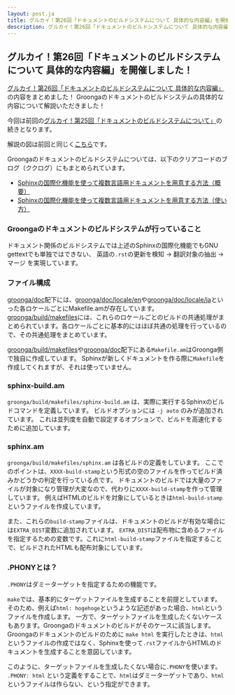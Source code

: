 ```yaml
---
layout: post.ja
title: グルカイ！第26回「ドキュメントのビルドシステムについて 具体的な内容編」を開催しました！
description: グルカイ！第26回「ドキュメントのビルドシステムについて 具体的な内容編」を開催しました！
---
```


## グルカイ！第26回「ドキュメントのビルドシステムについて 具体的な内容編」を開催しました！

[グルカイ！第26回「ドキュメントのビルドシステムについて 具体的な内容編」](https://www.youtube.com/watch?v=VxLWIU_0ot8)の内容をまとめました！
Groongaのドキュメントのビルドシステムの具体的な内容について解説いただきました！

今回は前回の[グルカイ！第25回「ドキュメントのビルドシステムについて」](https://groonga.org/ja/blog/2023/01/24/gurukai-25.html)の続きとなります。

解説の図は前回と同じく[こちら](https://github.com/groonga/groonga.org/blob/gh-pages/images/grndev/2023-01-24-document-build-system.png)です。

Groongaのドキュメントのビルドシステムについては、以下のクリアコードのブログ（ククログ）にもまとめられています。

* [Sphinxの国際化機能を使って複数言語用ドキュメントを用意する方法（概要）](https://www.clear-code.com/blog/2011/5/31.html)
* [Sphinxの国際化機能を使って複数言語用ドキュメントを用意する方法（使い方）](https://www.clear-code.com/blog/2011/6/19.html)

### Groongaのドキュメントのビルドシステムが行っていること

ドキュメント関係のビルドシステムでは上述のSphinxの国際化機能でもGNU gettextでも単独ではできない、
英語の`.rst`の更新を検知 -> 翻訳対象の抽出 -> マージ を実現しています。

### ファイル構成

[groonga/doc](https://github.com/groonga/groonga/tree/master/doc)配下には、[groonga/doc/locale/en](https://github.com/groonga/groonga/tree/master/doc/locale/en)や[groonga/doc/locale/ja](https://github.com/groonga/groonga/tree/master/doc/locale/ja)といった各ロケールごとにMakefile.amが存在しています。
[groonga/build/makefiles](https://github.com/groonga/groonga/tree/master/build/makefiles)には、これらのロケールごとのビルドの共通処理がまとめられています。各ロケールごとに基本的にはほぼ共通の処理を行っているので、その共通処理をまとめています。

[groonga/build/makefiles](https://github.com/groonga/groonga/tree/master/build/makefiles)や[groonga/doc](https://github.com/groonga/groonga/tree/master/doc)配下にある`Makefile.am`はGroonga側で独自に作成しています。
Sphinxが新しくドキュメントを作る際に`Makefile`を作成してくれますが、それは使っていません。

### sphinx-build.am

`groonga/build/makefiles/sphinx-build.am` は、実際に実行するSphinxのビルドコマンドを定義しています。
ビルドオプションには `-j auto` のみが追加されています。
これは並列度を自動で設定するオプションで、ビルドを高速化するために追加しています。

### sphinx.am

`groonga/build/makefiles/sphinx.am` は各ビルドの定義をしています。
ここでのポイントは、`XXXX-build-stamp`という形式の空のファイルを作ってビルド済みかどうかの判定を行っている点です。
ドキュメントのビルドでは大量のファイルが対象になり管理が大変なので、代わりに`XXXX-build-stamp`を作って管理しています。
例えばHTMLのビルドを対象にしているときは`html-build-stamp`というファイルを作成しています。

また、これらの`build-stamp`ファイルは、ドキュメントのビルドが有効な場合には`EXTRA_DIST`変数に追加されています。
`EXTRA_DIST`は配布物に含めるファイルを指定するための変数です。これに`html-build-stamp`ファイルを指定することで、ビルドされたHTMLも配布対象にしています。

### .PHONYとは？

`.PHONY`はダミーターゲットを指定するための機能です。

`make`では、基本的にターゲットファイルを生成することを前提としています。
そのため、例えば`html: hogehoge`というような記述があった場合、`html`というファイルを作成します。
一方で、ターゲットファイルを生成したくないケースもあります。Groongaのドキュメントのビルドがそのケースに該当します。
Groongaのドキュメントのビルドのために `make html` を実行したときは、`html`というファイルの作成ではなく、Sphinxを使って`.rst`ファイルからHTMLのドキュメントを生成することを意図しています。

このように、ターゲットファイルを生成したくない場合に`.PHONY`を使います。
`.PHONY: html` という定義をすることで、`html`はダミーターゲットであり、`html`というファイルは作らない、という指定ができます。
